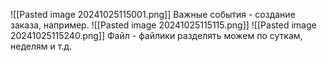 ![[Pasted image 20241025115001.png]]
Важные события - создание заказа, например.
![[Pasted image 20241025115115.png]]
![[Pasted image 20241025115240.png]]
Файл - файлики разделять можем по суткам, неделям и т.д. 

